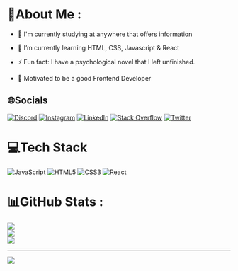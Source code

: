 # 💫About Me :
-  🔭 I'm currently studying at anywhere that offers information  
  

- 🌱 I’m currently learning HTML, CSS, Javascript & React 
  

- ⚡ Fun fact: I have a psychological novel that I left unfinished. 


- 🎯 Motivated to be a good Frontend Developer

## 🌐Socials
[![Discord](https://img.shields.io/badge/Discord-%237289DA.svg?logo=discord&logoColor=white)](https://discord.com/users/JohnConstantine#1249) [![Instagram](https://img.shields.io/badge/Instagram-%23E4405F.svg?logo=Instagram&logoColor=white)](https://instagram.com/omeraktunaa) [![LinkedIn](https://img.shields.io/badge/LinkedIn-%230077B5.svg?logo=linkedin&logoColor=white)](https://linkedin.com/in/omer-kaz) [![Stack Overflow](https://img.shields.io/badge/-Stackoverflow-FE7A16?logo=stack-overflow&logoColor=white)](https://stackoverflow.com/users/18512888/%C3%96mer-kaz) [![Twitter](https://img.shields.io/badge/Twitter-%231DA1F2.svg?logo=Twitter&logoColor=white)](https://twitter.com/trmn17) 

# 💻Tech Stack
![JavaScript](https://img.shields.io/badge/javascript-%23323330.svg?style=plastic&logo=javascript&logoColor=%23F7DF1E) ![HTML5](https://img.shields.io/badge/html5-%23E34F26.svg?style=plastic&logo=html5&logoColor=white) ![CSS3](https://img.shields.io/badge/css3-%231572B6.svg?style=plastic&logo=css3&logoColor=white) ![React](https://img.shields.io/badge/react-%2320232a.svg?style=plastic&logo=react&logoColor=%2361DAFB)
# 📊GitHub Stats :
![](https://github-readme-stats.vercel.app/api?username=omerkaz&theme=radical&hide_border=false&include_all_commits=false&count_private=false)<br/>
![](https://github-readme-streak-stats.herokuapp.com/?user=omerkaz&theme=radical&hide_border=false)<br/>
![](https://github-readme-stats.vercel.app/api/top-langs/?username=omerkaz&theme=radical&hide_border=false&include_all_commits=false&count_private=false&layout=compact)

---
[![](https://visitcount.itsvg.in/api?id=omerkaz&icon=0&color=4)](https://visitcount.itsvg.in)
